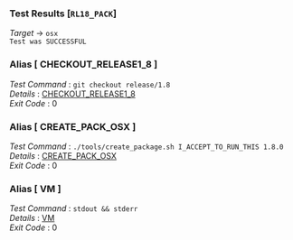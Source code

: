 ### Test Results [`RL18_PACK`]   
*Target* -> `osx`   
`Test was SUCCESSFUL`

### Alias [ CHECKOUT_RELEASE1_8 ]   
*Test Command* : `git checkout release/1.8`   
*Details*      : [CHECKOUT_RELEASE1_8](https://github.com/CCRobot/TestResults/blob/20180104T225104RL18_PACK/CHECKOUT_RELEASE1_8_0.md)   
*Exit Code*    : 0   

   
### Alias [ CREATE_PACK_OSX ]   
*Test Command* : `./tools/create_package.sh I_ACCEPT_TO_RUN_THIS 1.8.0`   
*Details*      : [CREATE_PACK_OSX](https://github.com/CCRobot/TestResults/blob/20180104T225104RL18_PACK/CREATE_PACK_OSX_1.md)   
*Exit Code*    : 0   

   
### Alias [ VM ]   
*Test Command* : `stdout && stderr`   
*Details*      : [VM](https://github.com/CCRobot/TestResults/blob/20180104T225104RL18_PACK/VM_2.md)   
*Exit Code*    : 0   

   
